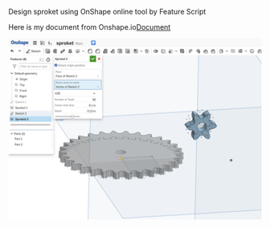 Design sproket using OnShape online tool by Feature Script

Here is my document from Onshape.io[Document](https://cad.onshape.com/documents/5de8c1d4aaaa7679e650c0e3/w/e775e409240ddd70aad42b4a/e/46e28fe1c57f4ec2b0b9253f)

![Sproket](https://github.com/movingfinger/hardware-piscine/blob/master/FS_image.png)
